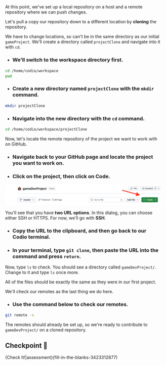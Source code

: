 ##

At this point, we've set up a local repository on a host and a remote repository where we can push changes.

Let's pull a copy our repository down to a different location by **cloning** the repository. 

We have to change locations, so can't be in the same directory as our initial `gameProject`. We'll create a directory called `projectClone` and navigate 
into it with `cd`. 

- ### We'll switch to the workspace directory first.
```bash
cd /home/codio/workspace
pwd
```

- ### Create a new directory named `projectClone` with the `mkdir` command.
```bash
mkdir projectClone
```

- ### Navigate into the new directory with the `cd` command.
```bash
cd /home/codio/workspace/projectClone
```

Now, let's locate the remote repository of the project we want to work with on GitHub. 

- ### Navigate back to your GitHub page and locate the project you want to work on.
- ### Click on the project, then click on **Code**. 

![Code button next to Github project name](.guides/img/githubcode.png)

You'll see that you have **two URL options**. In this dialog, you can choose either SSH or HTTPS. For now, we'll go with **SSH**.

- ### Copy the URL to the clipboard, and then go back to our Codio terminal. 
- ### In your terminal, type `git clone`, then paste the URL into the command and press `return`. 

Now, type `ls` to check. You should see a directory called `gameDevProject/`. Change to it and type `ls` once more. 

All of the files should be exactly the same as they were in our first project. 

We'll check our remotes as the last thing we do here. 

- ### Use the command below to check our remotes.
``` bash
git remote -v 
```

The remotes should already be set up, so we're ready to contribute to `gameDevProject/` on a cloned repository.

## Checkpoint 🏁

{Check It!|assessment}(fill-in-the-blanks-3423312877)
